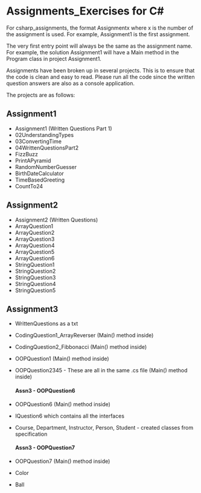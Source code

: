 # Assignments_Exercises for C#

For csharp_assignments, the format Assignmentx where x is the number of the assignment is used. For example, Assignment1 is the first assignment.

The very first entry point will always be the same as the assignment name. For example, the solution Assignment1 will have a Main method in the Program class in project Assignment1.

Assignments have been broken up in several projects. This is to ensure that the code is clean and easy to read. Please run all the code since the written question answers are also as a console application.

 The projects are as follows:

## Assignment1
- Assignment1 (Written Questions Part 1)
- 02UnderstandingTypes
- 03ConvertingTime
- 04WrittenQuestionsPart2
- FizzBuzz
- PrintAPyramid
- RandomNumberGuesser
- BirthDateCalculator
- TimeBasedGreeting
- CountTo24

## Assignment2
- Assignment2 (Written Questions)
- ArrayQuestion1
- ArrayQuestion2
- ArrayQuestion3
- ArrayQuestion4
- ArrayQuestion5
- ArrayQuestion6
- StringQuestion1
- StringQuestion2
- StringQuestion3
- StringQuestion4
- StringQuestion5

## Assignment3
- WrittenQuestions as a txt
- CodingQuestion1_ArrayReverser (Main() method inside)
- CodingQuestion2_Fibbonacci (Main() method inside)
- OOPQuestion1 (Main() method inside)
- OOPQuestion2345 - These are all in the same .cs file   (Main() method inside)

    #### Assn3 - OOPQuestion6
- OOPQuestion6 (Main() method inside)
- IQuestion6 which contains all the interfaces
- Course, Department, Instructor, Person, Student - created classes from specification

    #### Assn3 - OOPQuestion7
- OOPQuestion7 (Main() method inside)
- Color
- Ball




